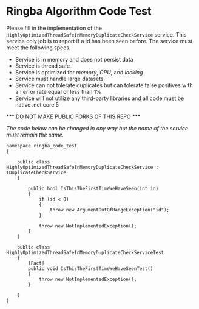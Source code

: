 # Ringba Algorithm Code Test

Please fill in the implementation of the `HighlyOptimizedThreadSafeInMemoryDuplicateCheckService` service. This service only job is to report if a id has been seen before. The service must meet the following specs.
- Service is in memory and does not persist data
- Service is thread safe
- Service is optimized for *memory*, *CPU*, and *locking*
- Service must handle large datasets
- Service can not tolerate duplicates but can tolerate false positives with an error rate equal or less than 1%
- Service will not utilize any third-party libraries and all code must be native .net core 5

*** DO NOT MAKE PUBLIC FORKS OF THIS REPO ***


_The code below can be changed in any way but the name of the service must remain the same._



```
namespace ringba_code_test
{

    public class HighlyOptimizedThreadSafeInMemoryDuplicateCheckService : IDuplicateCheckService
    {
       
        public bool IsThisTheFirstTimeWeHaveSeen(int id)
        {
            if (id < 0)
            {
                throw new ArgumentOutOfRangeException("id");
            }

            throw new NotImplementedException();
        }
    }

    public class HighlyOptimizedThreadSafeInMemoryDuplicateCheckServiceTest
    {
        [Fact]
        public void IsThisTheFirstTimeWeHaveSeenTest()
        {
            throw new NotImplementedException();
        }

    }
}
```
